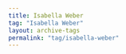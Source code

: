 ```yaml
---
title: Isabella Weber
tag: "Isabella Weber"
layout: archive-tags
permalink: "tag/isabella-weber"
---
```

